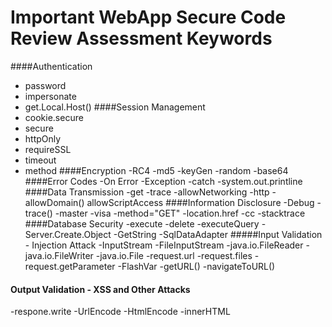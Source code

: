 # Important WebApp Secure Code Review Assessment Keywords
####Authentication
- password
- impersonate
- get.Local.Host()
####Session Management
- cookie.secure
- secure
- httpOnly
- requireSSL
- timeout
- method
####Encryption
-RC4
-md5
-keyGen
-random
-base64
####Error Codes
-On Error
-Exception
-catch
-system.out.printline
####Data Transmission
-get
-trace
-allowNetworking 
-http
-allowDomain()
allowScriptAccess 
####Information Disclosure
-Debug
-trace()
-master
-visa
-method="GET"
-location.href
-cc
-stacktrace
####Database Security
-execute
-delete
-executeQuery
-Server.Create.Object
-GetString
-SqlDataAdapter 
#####Input Validation - Injection Attack
-InputStream
-FileInputStream 
-java.io.FileReader 
-java.io.FileWriter 
-java.io.File 
-request.url 
-request.files 
-request.getParameter 
-FlashVar
-getURL()
-navigateToURL() 
####    Output Validation - XSS and Other Attacks
-respone.write
-UrlEncode
-HtmlEncode 
-innerHTML
